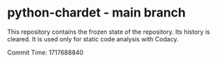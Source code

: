 # python-chardet - main branch

This repository contains the frozen state of the repository.
Its history is cleared. It is used only for static code
analysis with Codacy.

Commit Time: 1717688840